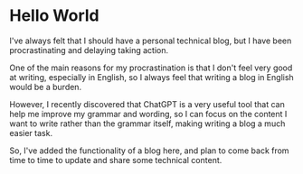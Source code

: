 # Hello World

I've always felt that I should have a personal technical blog, but I have been procrastinating and delaying taking action.

One of the main reasons for my procrastination is that I don't feel very good at writing, especially in English, so I always feel that writing a blog in English would be a burden.

However, I recently discovered that ChatGPT is a very useful tool that can help me improve my grammar and wording, so I can focus on the content I want to write rather than the grammar itself, making writing a blog a much easier task.

So, I've added the functionality of a blog here, and plan to come back from time to time to update and share some technical content.